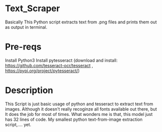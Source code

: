 # Text_Scraper
Basically This Python script extracts text from .png files and prints them out as output in terminal.
# Pre-reqs
Install Python3
Install pytesseract (download and install: https://github.com/tesseract-ocr/tesseract , https://pypi.org/project/pytesseract/)
# Description
This Script is just basic usage of python and tesseract to extract text from images. Although it doesn't really recoginze all fonts available out there, but It does the job for most of times. What wonders me is that, this model just has 32 lines of code. My smallest python text-from-image extraction script,.... yet.
